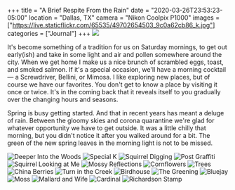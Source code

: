 +++
title = "A Brief Respite From the Rain"
date = "2020-03-26T23:53:23-05:00"
location = "Dallas, TX"
camera = "Nikon Coolpix P1000"
images = ["https://live.staticflickr.com/65535/49702654503_9c0a62cb86_k.jpg"]
categories = ["Journal"]
+++
<img src="https://live.staticflickr.com/65535/49702654503_9c0a62cb86_k.jpg">
<!--more-->
It's become something of a tradition for us on Saturday mornings, to get out early(ish) and take in some light and air and pollen somewhere around the city. When we get home I make us a nice brunch of scrambled eggs, toast, and smoked salmon. If it's a special occasion, we'll have a morning cocktail — a Screwdriver, Bellini, or Mimosa. I like exploring new places, but of course we have our favorites. You don't get to know a place by visiting it once or twice. It's in the coming back that it reveals itself to you gradually over the changing hours and seasons.

Spring is busy getting started. And that in recent years has meant a deluge of rain. Between the gloomy skies and corona quarantine we're glad for whatever opportunity we have to get outside. It was a little chilly that morning, but you didn't notice it after you walked around for a bit. The green of the new spring leaves in the morning light is not to be missed.

<div id="gallery">
		<img alt="Deeper Into the Woods" src="https://live.staticflickr.com/65535/49703503227_7886152281.jpg"
			data-image="https://live.staticflickr.com/65535/49703503227_88511659d0_k.jpg">
		<img alt="Special K" src="https://live.staticflickr.com/65535/49703186591_9390c008ed.jpg"
			data-image="https://live.staticflickr.com/65535/49703186591_8548cbd752_k.jpg">
		<img alt="Squirrel Digging" src="https://live.staticflickr.com/65535/49703502937_4c82b042e3.jpg"
			data-image="https://live.staticflickr.com/65535/49703502937_e84bf1742f_k.jpg">
		<img alt="Post Graffiti" src="https://live.staticflickr.com/65535/49703187881_794d34e4b4.jpg"
			data-image="https://live.staticflickr.com/65535/49703187881_990b37ace7_k.jpg">
		<img alt="Squirrel Looking at Me" src="https://live.staticflickr.com/65535/49702654503_effd8fc3e4.jpg"
			data-image="https://live.staticflickr.com/65535/49702654503_9c0a62cb86_k.jpg">
		<img alt="Mossy Reflections" src="https://live.staticflickr.com/65535/49702655868_8e0b91891b.jpg"
			data-image="https://live.staticflickr.com/65535/49702655868_0f80bf0e4c_k.jpg">
		<img alt="Cornflowers" src="https://live.staticflickr.com/65535/49703188011_26e3f7fe64.jpg"
			data-image="https://live.staticflickr.com/65535/49703188011_5b5e747ea5_k.jpg">
		<img alt="Trees" src="https://live.staticflickr.com/65535/49702654628_a9b745a465.jpg"
			data-image="https://live.staticflickr.com/65535/49702654628_3fc4775822_k.jpg">
		<img alt="China Berries" src="https://live.staticflickr.com/65535/49702654228_18a348ffec.jpg"
			data-image="https://live.staticflickr.com/65535/49702654228_02ac4a34ad_k.jpg">
		<img alt="Turn in the Creek" src="https://live.staticflickr.com/65535/49703503982_c186fbde5d.jpg"
			data-image="https://live.staticflickr.com/65535/49703503982_090f015dfd_k.jpg">
		<img alt="Birdhouse" src="https://live.staticflickr.com/65535/49703504022_ee9328fb31.jpg"
			data-image="https://live.staticflickr.com/65535/49703504022_fa67fc6c6b_k.jpg">
		<img alt="The Greening" src="https://live.staticflickr.com/65535/49703187681_dd8ff95100.jpg"
			data-image="https://live.staticflickr.com/65535/49703187681_7cc60e3f8a_k.jpg">
		<img alt="Bluejay" src="https://live.staticflickr.com/65535/49703186641_e91d80f02c.jpg"
			data-image="https://live.staticflickr.com/65535/49703186641_a85bc22eaf_k.jpg">
		<img alt="Moss" src="https://live.staticflickr.com/65535/49702655483_7692d9cb9f.jpg"
			data-image="https://live.staticflickr.com/65535/49702655483_c557e87bfd_k.jpg">
		<img alt="Mallard and Wife" src="https://live.staticflickr.com/65535/49702654813_51d6772399.jpg"
			data-image="https://live.staticflickr.com/65535/49702654813_4eb466dadf_k.jpg">
		<img alt="Cardinal" src="https://live.staticflickr.com/65535/49703503117_553d10712d.jpg"
			data-image="https://live.staticflickr.com/65535/49703503117_bfa117cd83_k.jpg">
		<img alt="Richardson Stamp" src="https://live.staticflickr.com/65535/49703188136_64e9674372.jpg"
			data-image="https://live.staticflickr.com/65535/49703188136_5e23f8804a_k.jpg">
</div>

<script type="text/javascript">
	jQuery(document).ready(function(){
		jQuery("#gallery").unitegallery({
			gallery_theme: "tiles",
			tiles_type: "nested"						
		});
	});
</script>
